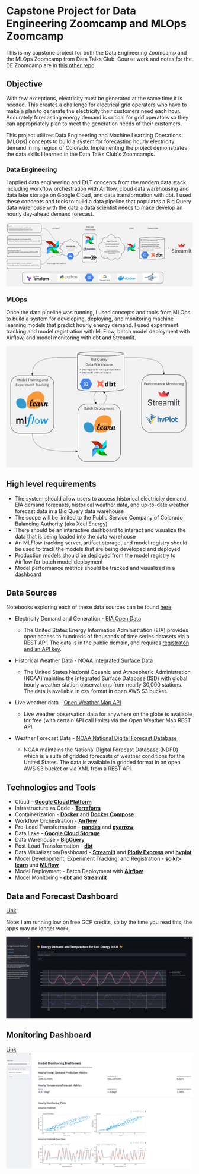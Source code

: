 # Capstone Project for Data Engineering Zoomcamp and MLOps Zoomcamp

This is my capstone project for both the Data Engineering Zoomcamp and the MLOps Zoomcamp from Data Talks Club.  Course work and notes for the DE Zoomcamp are in [this other repo](https://github.com/mharty3/data_engineering_zoomcamp_2022).

## Objective
With few exceptions, electricity must be generated at the same time it is needed. This creates a challenge for electrical grid operators who have to make a plan to generate the electricity their customers need each hour. Accurately forecasting energy demand is critical for grid operators so they can appropriately plan to meet the generation needs of their customers.

This project utilizes Data Engineering and Machine Learning Operations (MLOps) concepts to build a system for forecasting hourly electricity demand in my region of Colorado. Implementing the project demonstrates the data skills I learned in the Data Talks Club's Zoomcamps. 

### Data Engineering
I applied data engineering and EtLT concepts from the modern data stack including workflow orchestration with Airflow, cloud data warehousing and data lake storage on Google Cloud, and data transformation with dbt. I used these concepts and tools to build a data pipeline that populates a Big Query data warehouse with the data a data scientist needs to make develop an hourly day-ahead demand forecast. 

![](img/de_architecture.PNG)

### MLOps
Once the data pipeline was running, I used concepts and tools from MLOps to build a system for developing, deploying, and monitoring machine learning models that predict hourly energy demand. I used experiment tracking and model registration with MLFlow, batch model deployment with Airflow, and model monitoring with dbt and Streamlit.

![](img/mlops_architecture.PNG)



## High level requirements

* The system should allow users to access historical electricity demand, EIA demand forecasts, historical weather data, and up-to-date weather forecast data in a Big Query data warehouse
* The scope will be limited to the Public Service Company of Colorado Balancing Authority (aka Xcel Energy)
* There should be an interactive dashboard to interact and visualize the data that is being loaded into the data warehouse
* An MLFlow tracking server, artifact storage, and model registry should be used to track the models that are being developed and deployed
* Production models should be deployed from the model registry to Airflow for batch model deployment
* Model performance metrics should be tracked and visualized in a dashboard


## Data Sources
Notebooks exploring each of these data sources can be found [here](00_data_source_exploration)

* Electricity Demand and Generation - [EIA Open Data](https://www.eia.gov/opendata/)
  * The United States Energy Information Administration (EIA) provides open access to hundreds of thousands of time series datasets via a REST API. The data is in the public domain, and requires [registraton and an API key](https://www.eia.gov/opendata/register.php).

* Historical Weather Data - [NOAA Integrated Surface Data](https://registry.opendata.aws/noaa-isd/)
  * The United States National Oceanic and Atmospheric Administration (NOAA) maintins the Integrated Surface Database (ISD) with global hourly weather station observations from nearly 30,000 stations. The data is available in csv format in open AWS S3 bucket.

* Live weather data - [Open Weather Map API](https://openweathermap.org/)
  * Live weather observation data for anywhere on the globe is available for free (with certain API call limits) via the Open Weather Map REST API.

* Weather Forecast Data - [NOAA National Digital Forecast Database](https://registry.opendata.aws/noaa-ndfd/)
  * NOAA maintains the National Digital Forecast Database (NDFD) which is a suite of gridded forecasts of weather conditions for the United States. The data is available in gridded format in an open AWS S3 bucket or via XML from a REST API.

## Technologies and Tools
- Cloud - [**Google Cloud Platform**](https://cloud.google.com)
- Infrastructure as Code - [**Terraform**](https://www.terraform.io)
- Containerization - [**Docker**](https://www.docker.com) and [**Docker Compose**](https://docs.docker.com/compose/)
- Workflow Orchestration - [**Airflow**](https://airflow.apache.org)
- Pre-Load Transformation - [**pandas**](https://pandas.pydata.org/) and [**pyarrow**](https://arrow.apache.org/docs/python/index.html)
- Data Lake - [**Google Cloud Storage**](https://cloud.google.com/storage)
- Data Warehouse - [**BigQuery**](https://cloud.google.com/bigquery)
- Post-Load Transformation - [**dbt**](https://www.getdbt.com)
- Data Visualization/Dashboard - [**Streamlit**](https://streamlit.io/) and [**Plotly Express**](https://plotly.com/python/plotly-express/) and [**hvplot**](https://hvplot.holoviz.org/)
- Model Development, Experiment Tracking, and Registration - [**scikit-learn**](https://scikit-learn.org/) and [**MLflow**](https://www.mlflow.org/)
- Model Deployment - Batch Deployment with [**Airflow**](https://airflow.apache.org)
- Model Monitoring - [**dbt**](https://www.getdbt.com) and [**Streamlit**](https://streamlit.io/)



## Data and Forecast Dashboard
[Link](https://share.streamlit.io/mharty3/energy_data_capstone/04_dashboard/app.py)

Note: I am running low on free GCP credits, so by the time you read this, the apps may no longer work.

![](img/dashboard1.PNG)

## Monitoring Dashboard
[Link](https://mharty3-energy-data-capstone-07-monitoringapp-o8dnn1.streamlitapp.com/)
![](img/monitoring_dashboard_1.PNG)
